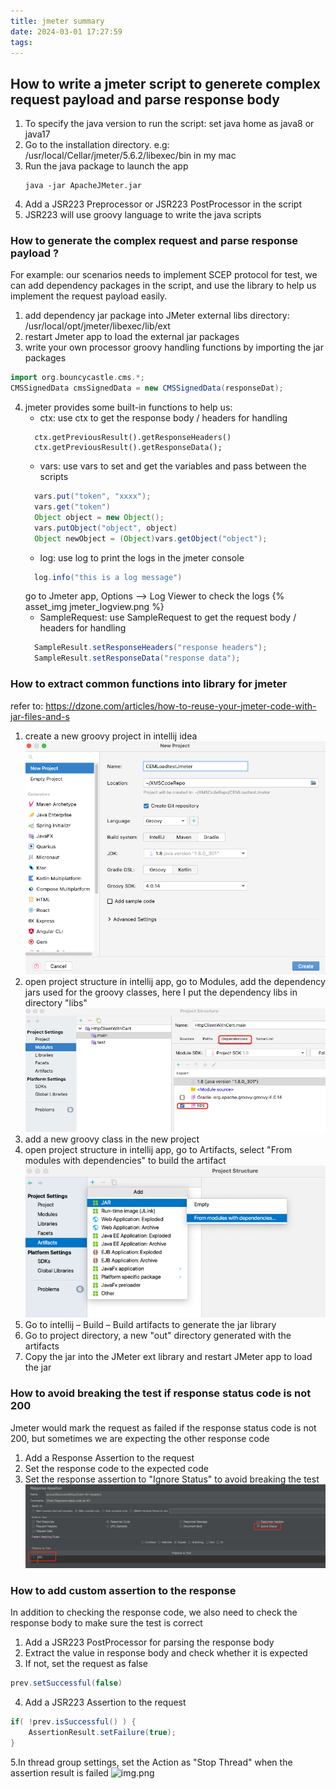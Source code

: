 ```yaml
---
title: jmeter summary
date: 2024-03-01 17:27:59
tags:
---
```

## How to write a jmeter script to generete complex request payload and parse response body
1. To specify the java version to run the script: set java home as java8 or java17 
2. Go to the installation directory. e.g: /usr/local/Cellar/jmeter/5.6.2/libexec/bin in my mac
3. Run the java package to launch the app
    ```
    java -jar ApacheJMeter.jar
    ```
4. Add a JSR223 Preprocessor or JSR223 PostProcessor in the script 
5. JSR223 will use groovy language to write the java scripts 

### How to generate the complex request and parse response payload ?
For example: our scenarios needs to implement SCEP protocol for test, we can add dependency packages in the script, 
and use the library to help us implement the request payload easily.

1. add dependency jar package into JMeter external libs directory:  /usr/local/opt/jmeter/libexec/lib/ext
2. restart Jmeter app to load the external jar packages
3. write your own processor groovy handling functions by importing the jar packages 
```groovy
import org.bouncycastle.cms.*;
CMSSignedData cmsSignedData = new CMSSignedData(responseDat);
```
4. jmeter provides some built-in functions to help us: 
      * ctx: use ctx to get the response body / headers for handling
      ```
        ctx.getPreviousResult().getResponseHeaders()
        ctx.getPreviousResult().getResponseData();
      ```
      * vars: use vars to set and get the variables and pass between the scripts
      ```groovy
        vars.put("token", "xxxx");
        vars.get("token")
        Object object = new Object();
        vars.putObject("object", object)
        Object newObject = (Object)vars.getObject("object");
      ```
      * log: use log to print the logs in the jmeter console
      ```groovy
        log.info("this is a log message")
      ```
      go to Jmeter app, Options --> Log Viewer to check the logs
      {% asset_img jmeter_logview.png %}
      * SampleRequest: use SampleRequest to get the request body / headers for handling
      ```groovy
        SampleResult.setResponseHeaders("response headers");
        SampleResult.setResponseData("response data");
      ```

### How to extract common functions into library for jmeter
refer to: https://dzone.com/articles/how-to-reuse-your-jmeter-code-with-jar-files-and-s
1. create a new groovy project in intellij idea 
![img.png](create_groovy_lib_project.png)
2. open project structure in intellij app, go to Modules, add the dependency jars used for the groovy classes, here I put the dependency libs in directory "libs"
![img.png](project_depedency.png)
3. add a new groovy class in the new project
4. open project structure in intellij app, go to Artifacts, select "From modules with dependencies" to build the artifact
![img.png](artifact_configuration.png)
5. Go to intellij – Build – Build artifacts to generate the jar library
6. Go to project directory, a new "out" directory generated with the artifacts
7. Copy the jar into the JMeter ext library and restart JMeter app to load the jar

### How to avoid breaking the test if response status code is not 200
Jmeter would mark the request as failed if the response status code is not 200, but sometimes we are expecting the other response code
1. Add a Response Assertion to the request 
2. Set the response code to the expected code 
3. Set the response assertion to "Ignore Status" to avoid breaking the test
![img.png](response_code_not_200.png)

### How to add custom assertion to the response 
In addition to checking the response code, we also need to check the response body to make sure the test is correct 
1. Add a JSR223 PostProcessor for parsing the response body 
2. Extract the value in response body and check whether it is expected 
3. If not, set the request as false
```groovy
prev.setSuccessful(false)
```
4. Add a JSR223 Assertion to the request
```groovy
if( !prev.isSuccessful() ) {
	AssertionResult.setFailure(true);
}

```
5.In thread group settings, set the Action as "Stop Thread" when the assertion result is failed 
![img.png](img.png)

      
      

   

